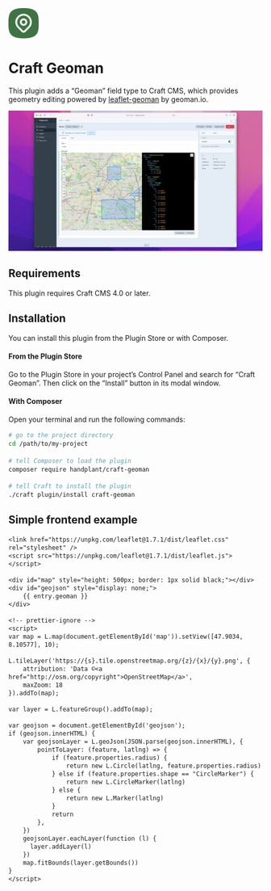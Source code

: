 <p>
<img src="resources/img/plugin-logo.svg" width="60px"/>
</p>

<h1>Craft Geoman</h1>

This plugin adds a “Geoman” field type to Craft CMS, which provides geometry editing powered by [leaflet-geoman](https://geoman.io/leaflet-geoman) by geoman.io.

<p>
<img src="resources/img/screenshot1.png"  width="800px"/>
</p>

## Requirements

This plugin requires Craft CMS 4.0 or later.

## Installation

You can install this plugin from the Plugin Store or with Composer.

#### From the Plugin Store

Go to the Plugin Store in your project’s Control Panel and search for “Craft Geoman”. Then click on the “Install” button in its modal window.

#### With Composer

Open your terminal and run the following commands:

```bash
# go to the project directory
cd /path/to/my-project

# tell Composer to load the plugin
composer require handplant/craft-geoman

# tell Craft to install the plugin
./craft plugin/install craft-geoman
```

## Simple frontend example

```
<link href="https://unpkg.com/leaflet@1.7.1/dist/leaflet.css" rel="stylesheet" />
<script src="https://unpkg.com/leaflet@1.7.1/dist/leaflet.js"></script>

<div id="map" style="height: 500px; border: 1px solid black;"></div>
<div id="geojson" style="display: none;">
    {{ entry.geoman }}
</div>

<!-- prettier-ignore -->
<script>
var map = L.map(document.getElementById('map')).setView([47.9034, 8.10577], 10);

L.tileLayer('https://{s}.tile.openstreetmap.org/{z}/{x}/{y}.png', {
    attribution: 'Data ©<a href="http://osm.org/copyright">OpenStreetMap</a>',
    maxZoom: 18
}).addTo(map);

var layer = L.featureGroup().addTo(map);

var geojson = document.getElementById('geojson');
if (geojson.innerHTML) {
    var geojsonLayer = L.geoJson(JSON.parse(geojson.innerHTML), {
        pointToLayer: (feature, latlng) => {
            if (feature.properties.radius) {
                return new L.Circle(latlng, feature.properties.radius)
            } else if (feature.properties.shape == "CircleMarker") {
                return new L.CircleMarker(latlng)
            } else {
                return new L.Marker(latlng)
            }
            return
        },
    })
    geojsonLayer.eachLayer(function (l) {
      layer.addLayer(l)
    })
    map.fitBounds(layer.getBounds())
}
</script>
```
